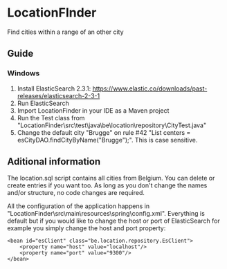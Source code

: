 # LocationFInder
Find cities within a range of an other city
## Guide
### Windows
1. Install ElasticSearch 2.3.1: https://www.elastic.co/downloads/past-releases/elasticsearch-2-3-1
2. Run ElasticSearch
3. Import LocationFinder in your IDE as a Maven project
4. Run the Test class from "LocationFinder\src\test\java\be\location\repository\CityTest.java"
5. Change the default city "Brugge" on rule #42 "List<City> centers = esCityDAO.findCityByName("Brugge");". This is case sensitive.

## Aditional information
The location.sql script contains all cities from Belgium. You can delete or create entries if you want too. As long as you don't change the names and/or structure, no code changes are required.

All the configuration of the application happens in "LocationFinder\src\main\resources\spring\config.xml". Everything is default but if you would like to change the host or port of ElasticSearch for example you simply change the host and port property:

    <bean id="esClient" class="be.location.repository.EsClient">
        <property name="host" value="localhost"/>
        <property name="port" value="9300"/>
    </bean>
